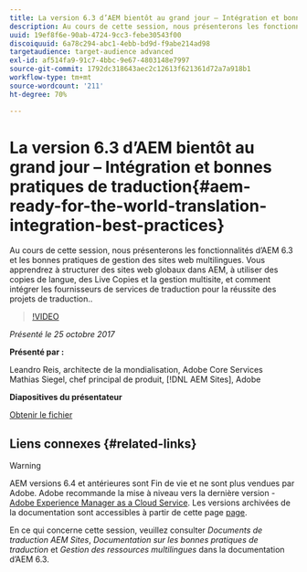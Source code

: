 ```yaml
---
title: La version 6.3 d’AEM bientôt au grand jour – Intégration et bonnes pratiques de traduction
description: Au cours de cette session, nous présenterons les fonctionnalités d’AEM 6.3 et les bonnes pratiques de gestion des sites web multilingues. Vous apprendrez à structurer des sites web globaux dans AEM, à utiliser des copies de langue, des Live Copies et la gestion multisite, et comment intégrer les fournisseurs de services de traduction pour la réussite des projets de traduction..
uuid: 19ef8f6e-90ab-4724-9cc3-febe30543f00
discoiquuid: 6a78c294-abc1-4ebb-bd9d-f9abe214ad98
targetaudience: target-audience advanced
exl-id: af514fa9-91c7-4bbc-9e67-4803148e7997
source-git-commit: 1792dc318643aec2c12613f621361d72a7a918b1
workflow-type: tm+mt
source-wordcount: '211'
ht-degree: 70%

---
```


# La version 6.3 d’AEM bientôt au grand jour – Intégration et bonnes pratiques de traduction{#aem-ready-for-the-world-translation-integration-best-practices}

Au cours de cette session, nous présenterons les fonctionnalités d’AEM 6.3 et les bonnes pratiques de gestion des sites web multilingues. Vous apprendrez à structurer des sites web globaux dans AEM, à utiliser des copies de langue, des Live Copies et la gestion multisite, et comment intégrer les fournisseurs de services de traduction pour la réussite des projets de traduction..

>[!VIDEO](https://video.tv.adobe.com/v/21532/?quality=9)

*Présenté le 25 octobre 2017*

**Présenté par :**

Leandro Reis, architecte de la mondialisation, Adobe Core Services\
Mathias Siegel, chef principal de produit, [!DNL AEM Sites], Adobe

**Diapositives du présentateur**

[Obtenir le fichier](assets/immerse-2017-translationpresentation-rev1.pdf)

## Liens connexes {#related-links}

>[!WARNING]
>
>AEM versions 6.4 et antérieures sont Fin de vie et ne sont plus vendues par Adobe.  Adobe recommande la mise à niveau vers la dernière version - [Adobe Experience Manager as a Cloud Service](https://experienceleague.adobe.com/docs/experience-manager-cloud-service.html?lang=fr).  Les versions archivées de la documentation sont accessibles à partir de cette page [page](https://experienceleague.adobe.com/docs/experience-manager-release-information/aem-release-updates/previous-updates/aem-previous-versions.html?lang=fr).
>
>En ce qui concerne cette session, veuillez consulter *Documents de traduction AEM Sites*, *Documentation sur les bonnes pratiques de traduction* et *Gestion des ressources multilingues* dans la documentation d’AEM 6.3.
